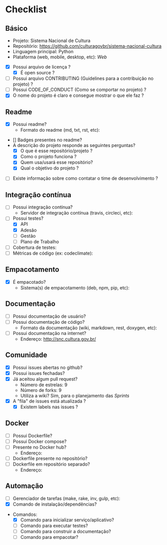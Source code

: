 # Checklist

## Básico
- Projeto: Sistema Nacional de Cultura
- Repositório: https://github.com/culturagovbr/sistema-nacional-cultura
- Linguagem principal: Python
- Plataforma (web, mobile, desktop, etc): _Web_

- [x] Possui arquivo de licença ?
  - [x] É open source ?

- [ ] Possui arquivo CONTRIBUTING (Guidelines para a contribuição no projeto) ?
- [ ] Possui CODE_OF_CONDUCT (Como se comportar no projeto) ?
- [x] O nome do projeto é claro e consegue mostrar o que ele faz ?

## Readme
- [x] Possui readme?
  - Formato do readme (md, txt, rst, etc):
- [] Badges presentes no readme?
- A descrição do projeto responde as seguintes perguntas?
  - [x] O que é esse repositório/projeto ?
  - [x] Como o projeto funciona ?
  - [x] Quem usa/usará esse repositório?
  - [x] Qual o objetivo do projeto ?
- [ ] Existe informação sobre como contatar o time de desenvolvimento ?

## Integração contínua
- [ ] Possui integração contínua?
    - Servidor de integração contínua (travis, circleci, etc):
- [ ] Possui testes?
  - [x] API
  - [x] Adesão
  - [ ] Gestão
  - [ ] Plano de Trabalho
- [ ] Cobertura de testes:
- [ ] Métricas de código (ex: codeclimate):

## Empacotamento
- [x] É empacotado?
  - Sistema(s) de empacotamento (deb, npm, pip, etc):

## Documentação
- [ ] Possui documentação de usuário?
- [ ] Possui documentação de código?
  - Formato da documentação (wiki, markdown, rest, doxygen, etc):
- [ ] Possui documentação na internet?
  - Endereço: http://snc.cultura.gov.br/

## Comunidade
- [x] Possui issues abertas no github?
- [x] Possui issues fechadas?
- [x] Já aceitou algum pull request?
  - Número de estrelas: 9
  - Número de forks: 9
  - Utiliza a wiki? Sim, para o planejamento das _Sprints_
- [x] A "fila" de issues está atualizada ?
  - [x] Existem labels nas issues ?

## Docker
- [ ] Possui Dockerfile?
- [ ] Possui Docker compose?
- [ ] Presente no Docker hub?
  - Endereço:
- [ ] Dockerfile presente no repositório?
- [ ] Dockerfile em repositório separado?
  - Endereço:

## Automação
- [ ] Gerenciador de tarefas (make, rake, inv, gulp, etc):
- [x] Comando de instalação/dependências?
- Comandos:
  - [x] Comando para inicializar serviço/aplicativo?
  - [ ] Comando para executar testes?
  - [ ] Comando para construir a documentação?
  - [ ] Comando para empacotar?
